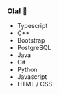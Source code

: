 ###   Ola! 👋

- Typescript
- C++
- Bootstrap
- PostgreSQL
- Java
- C#
- Python
- Javascript
- HTML / CSS




